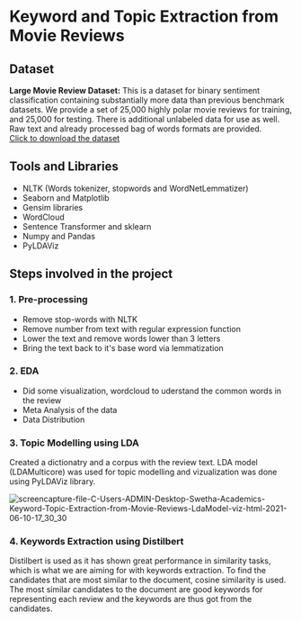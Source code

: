 # Keyword and Topic Extraction from Movie Reviews

## Dataset
**Large Movie Review Dataset:**
This is a dataset for binary sentiment classification containing substantially more data than previous benchmark datasets. We provide a set of 25,000 highly polar movie reviews for training, and 25,000 for testing. There is additional unlabeled data for use as well. Raw text and already processed bag of words formats are provided. <br>
<a href = 'https://ai.stanford.edu/~amaas/data/sentiment/aclImdb_v1.tar.gz'> Click to download the dataset </a> <br>

## Tools and Libraries

<ul>
  <li>NLTK (Words tokenizer, stopwords and WordNetLemmatizer)</li>
  <li>Seaborn and Matplotlib</li>
  <li>Gensim libraries</li>
  <li>WordCloud</li>
  <li>Sentence Transformer and sklearn</li>
  <li>Numpy and Pandas</li>
  <li>PyLDAViz</li>
</ul>

## Steps involved in the project
### 1. Pre-processing
<ul>
  <li>Remove stop-words with NLTK</li>
  <li>Remove number from text with regular expression function</li>
  <li>Lower the text and remove words lower than 3 letters</li>
  <li>Bring the text back to it's base word via lemmatization</li>
</ul>

### 2. EDA
<ul>
  <li>Did some visualization,  wordcloud to uderstand the common words in the review</li>
  <li>Meta Analysis of the data</li>
  <li>Data Distribution</li>
</ul>

### 3. Topic Modelling using LDA
Created a dictionatry and a corpus with the review text. 
LDA model (LDAMulticore) was used for topic modelling and vizualization was done using PyLDAViz library.

![screencapture-file-C-Users-ADMIN-Desktop-Swetha-Academics-Keyword-Topic-Extraction-from-Movie-Reviews-LdaModel-viz-html-2021-06-10-17_30_30](https://user-images.githubusercontent.com/68152189/121521405-a667b000-ca11-11eb-89bd-56307acf5c25.png)

### 4. Keywords Extraction using Distilbert
Distilbert is used as it has shown great performance in similarity tasks, which is what we are aiming for with keywords extraction.
To find the candidates that are most similar to the document, cosine similarity is used. The most similar candidates to the document are good keywords for representing each review and the keywords are thus got from the candidates.
